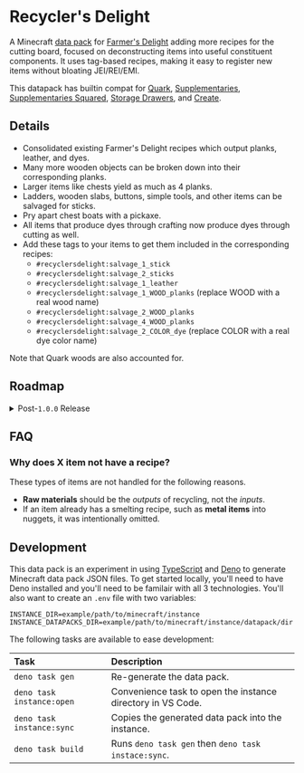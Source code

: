 # Recycler's Delight

A Minecraft [data pack](https://minecraft.wiki/w/Data_pack) for [Farmer's Delight](https://www.curseforge.com/minecraft/mc-mods/farmers-delight) adding more recipes for the cutting board, focused on deconstructing items into useful constituent components. It uses tag-based recipes, making it easy to register new items without bloating JEI/REI/EMI.

This datapack has builtin compat for [Quark](https://www.curseforge.com/minecraft/mc-mods/quark), [Supplementaries](https://www.curseforge.com/minecraft/mc-mods/supplementaries), [Supplementaries Squared](https://www.curseforge.com/minecraft/mc-mods/supplementaries-squared), [Storage Drawers](https://www.curseforge.com/minecraft/mc-mods/storage-drawers), and [Create](https://www.curseforge.com/minecraft/mc-mods/create).

## Details

- Consolidated existing Farmer's Delight recipes which output planks, leather, and dyes.
- Many more wooden objects can be broken down into their corresponding planks.
- Larger items like chests yield as much as 4 planks.
- Ladders, wooden slabs, buttons, simple tools, and other items can be salvaged for sticks.
- Pry apart chest boats with a pickaxe.
- All items that produce dyes through crafting now produce dyes through cutting as well.
- Add these tags to your items to get them included in the corresponding recipes:
  - `#recyclersdelight:salvage_1_stick`
  - `#recyclersdelight:salvage_2_sticks`
  - `#recyclersdelight:salvage_1_leather`
  - `#recyclersdelight:salvage_1_WOOD_planks` (replace WOOD with a real wood name)
  - `#recyclersdelight:salvage_2_WOOD_planks`
  - `#recyclersdelight:salvage_4_WOOD_planks`
  - `#recyclersdelight:salvage_2_COLOR_dye` (replace COLOR with a real dye color name)

Note that Quark woods are also accounted for.

## Roadmap

<details>
<summary>Post-<code>1.0.0</code> Release</summary>

- [ ] Vanilla items
  - [ ] Minecarts and Rails
  - [ ] Non-Metal Tools and Weapons
  - [ ] Beds
  - [ ] Banners
  - [ ] Work stations: composter, smoker, furnace, etc.
  - [ ] Salvage string from stringy and textile items
  - [ ] Bricks items (ex. brick stairs)
  - [ ] Walls
  - [ ] Paintings and item frames
  - [ ] Prismarine, Sandstone, Red Sandstone items
  - [ ] Redstone gadgets like Hoppers, Droppers, Dispensers, etc.
  - [ ] Brick items to bricks
- [ ] [Supplementaries](https://www.curseforge.com/minecraft/mc-mods/supplementaries) and [Supplementaries Squared](https://www.curseforge.com/minecraft/mc-mods/supplementaries-squared) items
  - [ ] Flags
- [ ] [Create](https://www.curseforge.com/minecraft/mc-mods/create) items
  - [ ] Salvaging Shafts and Small Cogwheels

</details>

## FAQ

### Why does X item not have a recipe?

These types of items are not handled for the following reasons.

- **Raw materials** should be the _outputs_ of recycling, not the _inputs_.
- If an item already has a smelting recipe, such as **metal items** into nuggets, it was intentionally omitted.

## Development

This data pack is an experiment in using [TypeScript](https://www.typescriptlang.org/) and [Deno](https://deno.com/) to generate Minecraft data pack JSON files. To get started locally, you'll need to have Deno installed and you'll need to be familair with all 3 technologies. You'll also want to create an `.env` file with two variables:

```env
INSTANCE_DIR=example/path/to/minecraft/instance
INSTANCE_DATAPACKS_DIR=example/path/to/minecraft/instance/datapack/dir
```

The following tasks are available to ease development:

| Task                      | Description                                                 |
| :------------------------ | :---------------------------------------------------------- |
| `deno task gen`           | Re-generate the data pack.                                  |
| `deno task instance:open` | Convenience task to open the instance directory in VS Code. |
| `deno task instance:sync` | Copies the generated data pack into the instance.           |
| `deno task build`         | Runs `deno task gen` then `deno task instace:sync`.         |
